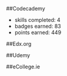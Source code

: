 
##Codecademy

- skills completed: 4
- badges earned: 83
- points earned: 449

##Edx.org

##Udemy

##eCollege.ie
